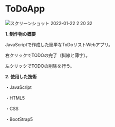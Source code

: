 # ToDoApp

![スクリーンショット 2022-01-22 2 20 32](https://user-images.githubusercontent.com/95395675/150574544-bb693685-e73d-48e5-9e7d-822d50aaab7d.png)



**1. 制作物の概要**

JavaScriptで作成した簡単なToDoリストWebアプリ。

右クリックでTODOの完了（斜線と薄字）。

左クリックでTODOの削除を行う。

**2. 使用した技術**

・JavaScript

・HTML5

・CSS

・BootStrap5
